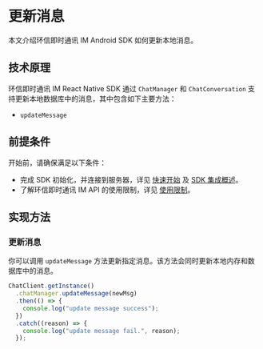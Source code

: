 # 更新消息

<Toc />

本文介绍环信即时通讯 IM Android SDK 如何更新本地消息。

## 技术原理

环信即时通讯 IM React Native SDK 通过 `ChatManager` 和 `ChatConversation` 支持更新本地数据库中的消息，其中包含如下主要方法：

- `updateMessage`

## 前提条件

开始前，请确保满足以下条件：

- 完成 SDK 初始化，并连接到服务器，详见 [快速开始](quickstart.html) 及 [SDK 集成概述](overview.html)。
- 了解环信即时通讯 IM API 的使用限制，详见 [使用限制](/product/limitation.html)。

## 实现方法

### 更新消息

你可以调用 `updateMessage` 方法更新指定消息。该方法会同时更新本地内存和数据库中的消息。



```typescript
ChatClient.getInstance()
  .chatManager.updateMessage(newMsg)
  .then(() => {
    console.log("update message success");
  })
  .catch((reason) => {
    console.log("update message fail.", reason);
  });
```